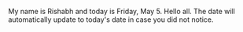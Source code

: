 My name is Rishabh and today is Friday, May 5. Hello all. The date will automatically update to today's date in case you did not notice.
